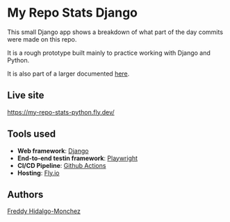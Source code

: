 # My Repo Stats Django

This small Django app shows a breakdown of what part of the day commits were made on this repo.

It is a rough prototype built mainly to practice working with Django and Python.

It is also part of a larger documented [here](https://dev.to/).

## Live site

https://my-repo-stats-python.fly.dev/

## Tools used

- **Web framework**: [Django](https://www.djangoproject.com/)
- **End-to-end testin framework**: [Playwright](https://playwright.dev/)
- **CI/CD Pipeline**: [Github Actions](https://docs.github.com/en/actions)
- **Hosting**: [Fly.io](https://fly.io/)

## Authors

[Freddy Hidalgo-Monchez](https://freddyhm.com/)
